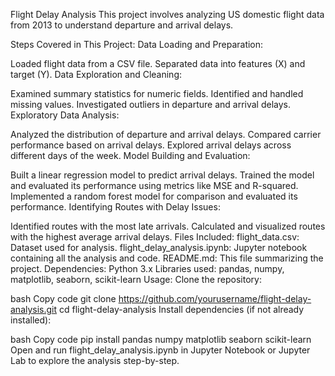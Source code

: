 Flight Delay Analysis
This project involves analyzing US domestic flight data from 2013 to understand departure and arrival delays.

Steps Covered in This Project:
Data Loading and Preparation:

Loaded flight data from a CSV file.
Separated data into features (X) and target (Y).
Data Exploration and Cleaning:

Examined summary statistics for numeric fields.
Identified and handled missing values.
Investigated outliers in departure and arrival delays.
Exploratory Data Analysis:

Analyzed the distribution of departure and arrival delays.
Compared carrier performance based on arrival delays.
Explored arrival delays across different days of the week.
Model Building and Evaluation:

Built a linear regression model to predict arrival delays.
Trained the model and evaluated its performance using metrics like MSE and R-squared.
Implemented a random forest model for comparison and evaluated its performance.
Identifying Routes with Delay Issues:

Identified routes with the most late arrivals.
Calculated and visualized routes with the highest average arrival delays.
Files Included:
flight_data.csv: Dataset used for analysis.
flight_delay_analysis.ipynb: Jupyter notebook containing all the analysis and code.
README.md: This file summarizing the project.
Dependencies:
Python 3.x
Libraries used: pandas, numpy, matplotlib, seaborn, scikit-learn
Usage:
Clone the repository:

bash
Copy code
git clone https://github.com/yourusername/flight-delay-analysis.git
cd flight-delay-analysis
Install dependencies (if not already installed):

bash
Copy code
pip install pandas numpy matplotlib seaborn scikit-learn
Open and run flight_delay_analysis.ipynb in Jupyter Notebook or Jupyter Lab to explore the analysis step-by-step.
